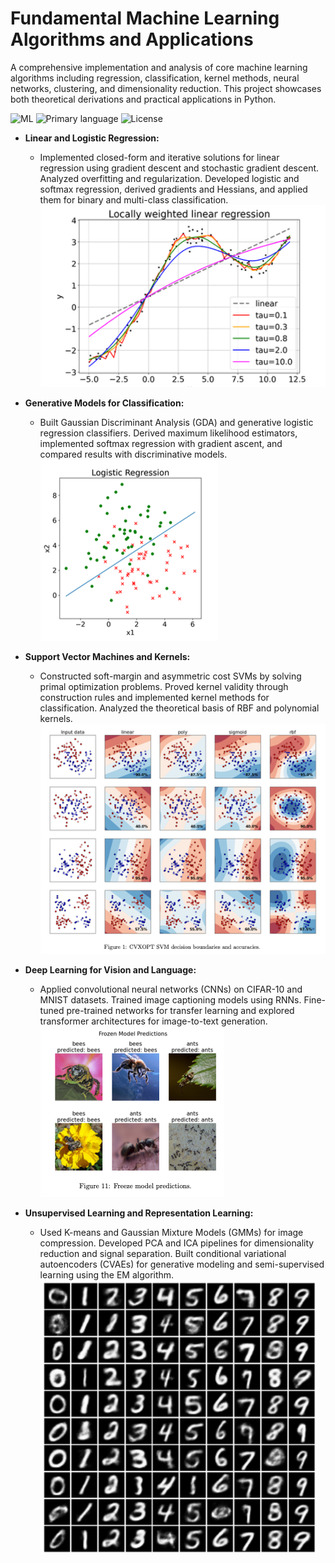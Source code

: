 # Fundamental Machine Learning Algorithms and Applications

A comprehensive implementation and analysis of core machine learning algorithms including regression, classification, kernel methods, neural networks, clustering, and dimensionality reduction. This project showcases both theoretical derivations and practical applications in Python.

![ML](https://img.shields.io/badge/ML-Algorithms-orange)
![Primary language](https://img.shields.io/badge/Python-100.0%25-red)
![License](https://img.shields.io/badge/license-MIT-green)

- **Linear and Logistic Regression:**
  - Implemented closed-form and iterative solutions for linear regression using gradient descent and stochastic gradient descent. Analyzed overfitting and regularization. Developed logistic and softmax regression, derived gradients and Hessians, and applied them for binary and multi-class classification.
  ![Diagram](assets/1.png)

- **Generative Models for Classification:**
  - Built Gaussian Discriminant Analysis (GDA) and generative logistic regression classifiers. Derived maximum likelihood estimators, implemented softmax regression with gradient ascent, and compared results with discriminative models.
  ![Diagram](assets/2.png)

- **Support Vector Machines and Kernels:**
  - Constructed soft-margin and asymmetric cost SVMs by solving primal optimization problems. Proved kernel validity through construction rules and implemented kernel methods for classification. Analyzed the theoretical basis of RBF and polynomial kernels.
  ![Diagram](assets/3.png)

- **Deep Learning for Vision and Language:**
  - Applied convolutional neural networks (CNNs) on CIFAR-10 and MNIST datasets. Trained image captioning models using RNNs. Fine-tuned pre-trained networks for transfer learning and explored transformer architectures for image-to-text generation.
  ![Diagram](assets/4.png)
- **Unsupervised Learning and Representation Learning:**
  - Used K-means and Gaussian Mixture Models (GMMs) for image compression. Developed PCA and ICA pipelines for dimensionality reduction and signal separation. Built conditional variational autoencoders (CVAEs) for generative modeling and semi-supervised learning using the EM algorithm.
  ![Diagram](assets/5.png)


